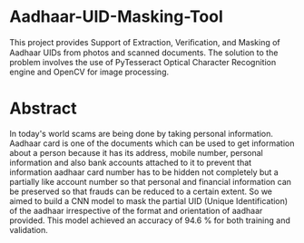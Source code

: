 # Aadhaar-UID-Masking-Tool
This project provides Support of Extraction, Veriﬁcation, and Masking of Aadhaar UIDs from photos and scanned documents. The solution to the problem involves the use of PyTesseract Optical Character Recognition engine and OpenCV for image processing.

# Abstract
In today's world scams are being done by taking personal information. Aadhaar card is one of the documents which can be used to get information about a person because it has its address, mobile number, personal information and also bank accounts attached to it to prevent that information aadhaar card number has to be hidden not completely but a partially like account number so that personal and financial information can be preserved so that frauds can be reduced to a certain extent. So we aimed to build a CNN model to mask the partial UID (Unique Identification) of the aadhaar irrespective of the format and orientation of aadhaar provided. This model achieved an accuracy of 94.6 % for both training and validation.
